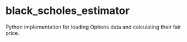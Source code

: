 # black_scholes_estimator
Python implementation for loading Options data and calculating their fair price.
